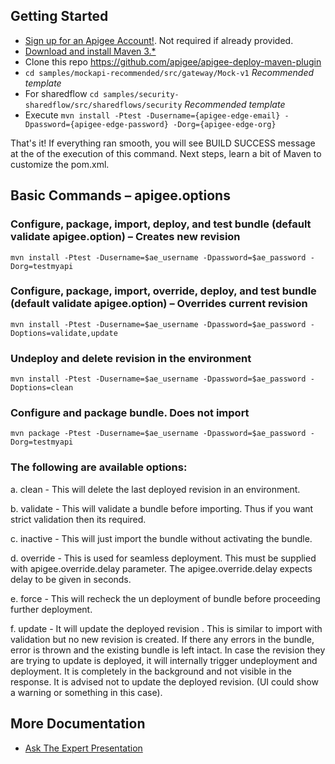 ## Getting Started
- [Sign up for an Apigee Account!](https://accounts.apigee.com/accounts/sign_up?callback=https://enterprise.apigee.co). Not required if already provided.
- [Download and install Maven 3.*](http://maven.apache.org/download.cgi)
- Clone this repo https://github.com/apigee/apigee-deploy-maven-plugin
- ```cd samples/mockapi-recommended/src/gateway/Mock-v1``` *Recommended template*
- For sharedflow ```cd samples/security-sharedflow/src/sharedflows/security``` *Recommended template*
- Execute ```mvn install -Ptest -Dusername={apigee-edge-email} -Dpassword={apigee-edge-password} -Dorg={apigee-edge-org}```

That's it! If everything ran smooth, you will see BUILD SUCCESS message at the of the execution of this command. Next steps, learn a bit of Maven to customize the pom.xml.

## Basic Commands – apigee.options

### Configure, package, import, deploy, and test bundle (default validate apigee.option) – Creates new revision

```mvn install -Ptest -Dusername=$ae_username -Dpassword=$ae_password -Dorg=testmyapi```

### Configure, package, import, override, deploy, and test bundle (default validate apigee.option) – Overrides current revision

```mvn install -Ptest -Dusername=$ae_username -Dpassword=$ae_password -Doptions=validate,update```

### Undeploy and delete revision in the environment

```mvn install -Ptest -Dusername=$ae_username -Dpassword=$ae_password -Doptions=clean```

### Configure and package bundle. Does not import

```mvn package -Ptest -Dusername=$ae_username -Dpassword=$ae_password -Dorg=testmyapi```

### The following are available options:
a. clean - This will delete the last deployed revision in an environment.

b. validate - This will validate a bundle before importing. Thus if you want strict validation then its required.

c. inactive - This will just import the bundle without activating the bundle.

d. override - This is used for seamless deployment. This must be supplied with apigee.override.delay parameter. The apigee.override.delay expects delay to be given in seconds.

e. force - This will recheck the un deployment of bundle before proceeding further deployment.

f. update - It will update the deployed revision .  This is similar to import with validation but no new revision is created. If there any errors in the bundle, error is thrown and the existing bundle is left intact. In case the revision they are trying to update is deployed, it will internally trigger undeployment and deployment. It is completely in the background and not visible in the response. It is advised not to update the deployed revision. (UI could show a warning or something in this case).

## More Documentation
* [Ask The Expert Presentation](https://community.apigee.com/learn/know-ask-expert-and-office-hours)
